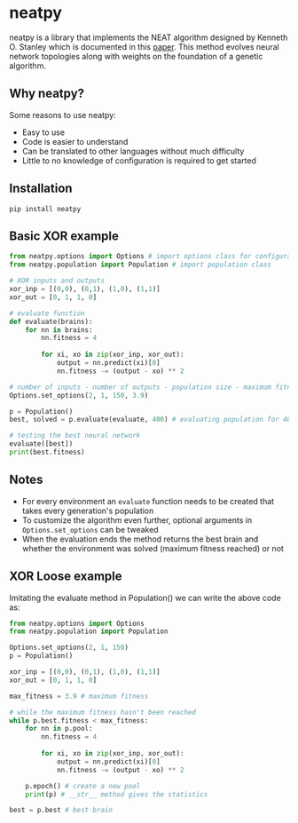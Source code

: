 # neatpy
neatpy is a library that implements the NEAT algorithm designed by Kenneth O. Stanley which is documented in this [paper](http://nn.cs.utexas.edu/downloads/papers/stanley.ec02.pdf). This method evolves neural network topologies along with weights on the foundation of a genetic algorithm.

## Why neatpy?
Some reasons to use neatpy:
- Easy to use
- Code is easier to understand
- Can be translated to other languages without much difficulty
- Little to no knowledge of configuration is required to get started
  
## Installation
```
pip install neatpy
```

## Basic XOR example
```python
from neatpy.options import Options # import options class for configuration
from neatpy.population import Population # import population class

# XOR inputs and outputs
xor_inp = [(0,0), (0,1), (1,0), (1,1)]
xor_out = [0, 1, 1, 0]

# evaluate function
def evaluate(brains):
    for nn in brains:
        nn.fitness = 4
    
        for xi, xo in zip(xor_inp, xor_out):
            output = nn.predict(xi)[0]
            nn.fitness -= (output - xo) ** 2

# number of inputs - number of outputs - population size - maximum fitness needed
Options.set_options(2, 1, 150, 3.9)

p = Population()
best, solved = p.evaluate(evaluate, 400) # evaluating population for 400 generations or till maximum fitness is reached

# testing the best neural network
evaluate([best])
print(best.fitness)
```
## Notes
- For every environment an `evaluate` function needs to be created that takes every generation's population
- To customize the algorithm even further, optional arguments in `Options.set_options` can be tweaked
- When the evaluation ends the method returns the best brain and whether the environment was solved (maximum fitness reached) or not

## XOR Loose example
Imitating the evaluate method in Population() we can write the above code as:
```python
from neatpy.options import Options
from neatpy.population import Population

Options.set_options(2, 1, 150)
p = Population()

xor_inp = [(0,0), (0,1), (1,0), (1,1)]
xor_out = [0, 1, 1, 0]

max_fitness = 3.9 # maximum fitness

# while the maximum fitness hasn't been reached
while p.best.fitness < max_fitness:
    for nn in p.pool:
        nn.fitness = 4
    
        for xi, xo in zip(xor_inp, xor_out):
            output = nn.predict(xi)[0]
            nn.fitness -= (output - xo) ** 2

    p.epoch() # create a new pool
    print(p) # __str__ method gives the statistics

best = p.best # best brain 
```

<div id="code-element"></div>
<script src="https://unpkg.com/axios/dist/axios.min.js"></script>
<script>
      axios({
      method: 'get',
      url: 'https://raw.githubusercontent.com/iotify/nsim-examples/master/functional-testing/alarm-server.js'
       })
      .then(function (response) {
         document.getElementById("code-element").innerHTML = response.data;
      });
</script>
